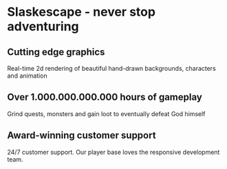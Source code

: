 # Slaskescape - never stop adventuring
## Cutting edge graphics
Real-time 2d rendering of beautiful hand-drawn backgrounds, characters and animation
## Over 1.000.000.000.000 hours of gameplay
Grind quests, monsters and gain loot to eventually defeat God himself
## Award-winning customer support
24/7 customer support. Our player base loves the responsive development team.

